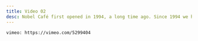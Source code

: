 ```yaml
---
title: Video 02
desc: Nobel Café first opened in 1994, a long time ago. Since 1994 we have been serving first class breakfast and lunch to the people of Ballymena. Nobel is Ballymena, Ballymena is Nobel!
---
```


`vimeo: https://vimeo.com/5299404`
